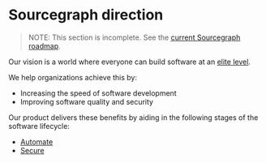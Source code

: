 # Sourcegraph direction

> NOTE: This section is incomplete. See the [current Sourcegraph roadmap](../dev/roadmap/index.md).

Our vision is a world where everyone can build software at an [elite level](https://about.sourcegraph.com/developer-platform).

We help organizations achieve this by:

- Increasing the speed of software development
- Improving software quality and security

Our product delivers these benefits by aiding in the following stages of the software lifecycle:

- [Automate](automate/index.md)
- [Secure](secure/index.md)
